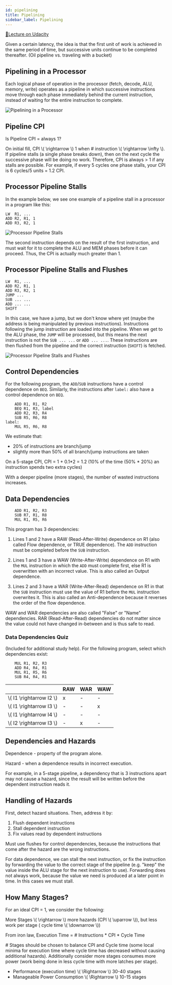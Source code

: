 ```yaml
---
id: pipelining
title: Pipelining
sidebar_label: Pipelining
---
```


[🔗Lecture on Udacity](https://classroom.udacity.com/courses/ud007/lessons/3650589023/concepts/last-viewed)

Given a certain latency, the idea is that the first unit of work is achieved in the same period of time, but successive units continue to be completed thereafter. (Oil pipeline vs. traveling with a bucket)

## Pipelining in a Processor
Each logical phase of operation in the processor (fetch, decode, ALU, memory, write) operates as a pipeline in which successive instructions move through each phase immediately behind the current instruction, instead of waiting for the entire instruction to complete.

![Pipelining in a Processor](https://i.imgur.com/0m5vXEf.png)

## Pipeline CPI
Is Pipeline CPI = always 1?

On initial fill, CPI \\( \rightarrow \\) 1 when # instruction \\( \rightarrow \infty \\). If pipeline stalls (a single phase breaks down), then on the next cycle the successive phase will be doing no work. Therefore, CPI is always > 1 if any stalls are possible. For example, if every 5 cycles one phase stalls, your CPI is 6 cycles/5 units = 1.2 CPI.

## Processor Pipeline Stalls

In the example below, we see one example of a pipeline stall in a processor in a program like this:

```mipsasm
LW  R1, ...
ADD R2, R1, 1
ADD R3, R2, 1
```

![Processor Pipeline Stalls](https://i.imgur.com/E21sE3o.png)

The second instruction depends on the result of the first instruction, and must wait for it to complete the ALU and MEM phases before it can proceed. Thus, the CPI is actually much greater than 1.

## Processor Pipeline Stalls and Flushes

```mipsasm
LW  R1, ...
ADD R2, R1, 1
ADD R3, R2, 1
JUMP ...
SUB ... ...
ADD ... ...
SHIFT
```

In this case, we have a jump, but we don't know where yet (maybe the address is being manipulated by previous instructions). Instructions following the jump instruction are loaded into the pipeline. When we get to the ALU phase, the `JUMP` will be processed, but this means the next instruction is not the `SUB ... ...` or `ADD ... ...`. These instructions are then flushed from the pipeline and the correct instruction (`SHIFT`) is fetched.

![Processor Pipeline Stalls and Flushes](https://i.imgur.com/5S9f2kB.png)

## Control Dependencies

For the following program, the `ADD`/`SUB` instructions have a control dependence on `BEQ`. Similarly, the instructions after `label:` also have a control dependence on `BEQ`. 

```mipsasm
    ADD R1, R1, R2
    BEQ R1, R3, label
    ADD R2, R3, R4
    SUB R5, R6, R8
label:
    MUL R5, R6, R8
```

We estimate that:
- 20% of instructions are branch/jump
- slightly more than 50% of all branch/jump instructions are taken

On a 5-stage CPI, CPI = 1 + 0.1*2 = 1.2 (10% of the time (50% * 20%) an instruction spends two extra cycles)

With a deeper pipeline (more stages), the number of wasted instructions increases.

## Data Dependencies

```mipsasm
    ADD R1, R2, R3
    SUB R7, R1, R8
    MUL R1, R5, R6
```

This program has 3 dependencies:

1. Lines 1 and 2 have a RAW (Read-After-Write) dependence on R1 (also called Flow dependence, or TRUE dependence). The `ADD` instruction must be completed before the `SUB` instruction.

2. Lines 1 and 3 have a WAW (Write-After-Write) dependence on R1 with the `MUL` instruction in which the `ADD` must complete first, else R1 is overwritten with an incorrect value. This is also called an Output dependence.

3. Lines 2 and 3 have a WAR (Write-After-Read) dependence on R1 in that the `SUB` instruction must use the value of R1 before the `MUL` instruction overwrites it. This is also called an Anti-dependence because it reverses the order of the flow dependence.

WAW and WAR dependencies are also called "False" or "Name" dependencies. RAR (Read-After-Read) dependencies do not matter since the value could not have changed in-between and is thus safe to read.

### Data Dependencies Quiz

(Included for additional study help). For the following program, select which dependencies exist:

```mipsasm
    MUL R1, R2, R3
    ADD R4, R4, R1
    MUL R1, R5, R6
    SUB R4, R4, R1
```

|   | RAW | WAR | WAW |
|---|---|---|---|
| \\( I1 \rightarrow I2 \\) | x | - | - |
| \\( I1 \rightarrow I3 \\) | - | - | x |
| \\( I1 \rightarrow I4 \\) | - | - | - |
| \\( I2 \rightarrow I3 \\) | - | x | - |

## Dependencies and Hazards

Dependence - property of the program alone.

Hazard - when a dependence results in incorrect execution.

For example, in a 5-stage pipeline, a dependency that is 3 instructions apart may not cause a hazard, since the result will be written before the dependent instruction reads it. 

## Handling of Hazards

First, detect hazard situations. Then, address it by:
1. Flush dependent instructions
2. Stall dependent instruction
3. Fix values read by dependent instructions

Must use flushes for control dependencies, because the instructions that come after the hazard are the wrong instructions.

For data dependence, we can stall the next instruction, or fix the instruction by forwarding the value to the correct stage of the pipeline (e.g. "keep" the value inside the ALU stage for the next instruction to use). Forwarding does not always work, because the value we need is produced at a later point in time. In this cases we must stall.

## How Many Stages?

For an ideal CPI = 1, we consider the following:

More Stages \\( \rightarrow \\) more hazards (CPI \\( \uparrow \\)), but less work per stage ( cycle time \\( \downarrow \\))

From iron law, Execution Time = # Instructions * CPI * Cycle Time

\# Stages should be chosen to balance CPI and Cycle time (some local minima for execution time where cycle time has decreased without causing additional hazards). Additionally consider more stages consumes more power (work being done in less cycle time with more latches per stage). 

* Performance (execution time) \\( \Rightarrow \\) 30-40 stages
* Manageable Power Consumption \\( \Rightarrow \\) 10-15 stages